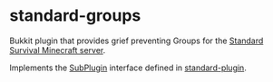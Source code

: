 # standard-groups

Bukkit plugin that provides grief preventing Groups for the [Standard Survival Minecraft server](http://standardsurvival.com).

Implements the [SubPlugin](https://github.com/sbezboro/standard-plugin/blob/master/src/com/sbezboro/standardplugin/SubPlugin.java) interface defined in [standard-plugin](https://github.com/sbezboro/standard-plugin).
